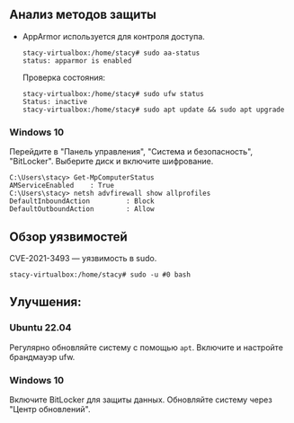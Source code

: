 ## Анализ методов защиты
- AppArmor используется для контроля доступа.  
  ```
  stacy-virtualbox:/home/stacy# sudo aa-status
  status: apparmor is enabled
  ```

  Проверка состояния:
  ```
  stacy-virtualbox:/home/stacy# sudo ufw status
  Status: inactive
  stacy-virtualbox:/home/stacy# sudo apt update && sudo apt upgrade
  ```

### Windows 10
Перейдите в "Панель управления", "Система и безопасность", "BitLocker". Выберите диск и включите шифрование.

  ```
  C:\Users\stacy> Get-MpComputerStatus
  AMServiceEnabled    : True
  C:\Users\stacy> netsh advfirewall show allprofiles
  DefaultInboundAction         : Block
  DefaultOutboundAction        : Allow
  ```
  
## Обзор уязвимостей
CVE-2021-3493 — уязвимость в sudo.  

  ```
  stacy-virtualbox:/home/stacy# sudo -u #0 bash
  ```


## Улучшения:

### Ubuntu 22.04
Регулярно обновляйте систему с помощью `apt`. Включите и настройте брандмауэр ufw.

### Windows 10
Включите BitLocker для защиты данных. Обновляйте систему через "Центр обновлений".
